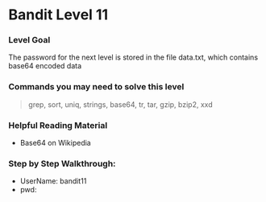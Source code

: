 # Bandit Level 11

### Level Goal
The password for the next level is stored in the file data.txt, which contains base64 encoded data

### Commands you may need to solve this level
> grep, sort, uniq, strings, base64, tr, tar, gzip, bzip2, xxd

### Helpful Reading Material
- Base64 on Wikipedia

### Step by Step Walkthrough:



* UserName: bandit11
* pwd: 